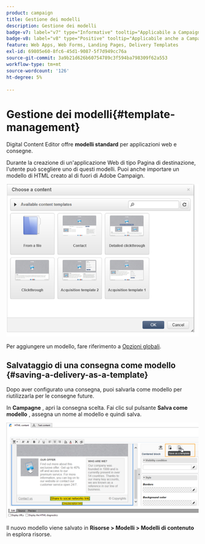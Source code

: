 ```yaml
---
product: campaign
title: Gestione dei modelli
description: Gestione dei modelli
badge-v7: label="v7" type="Informative" tooltip="Applicabile a Campaign Classic v7"
badge-v8: label="v8" type="Positive" tooltip="Applicabile anche a Campaign v8"
feature: Web Apps, Web Forms, Landing Pages, Delivery Templates
exl-id: 69805e60-8fc6-45d1-9087-5f7d949cc76a
source-git-commit: 3a9b21d626b60754789c3f594ba798309f62a553
workflow-type: tm+mt
source-wordcount: '126'
ht-degree: 5%

---
```


# Gestione dei modelli{#template-management}



Digital Content Editor offre **modelli standard** per applicazioni web e consegne.

Durante la creazione di un&#39;applicazione Web di tipo Pagina di destinazione, l&#39;utente può scegliere uno di questi modelli. Puoi anche importare un modello di HTML creato al di fuori di Adobe Campaign.

![](assets/dce_popup_templatechoice.png)

Per aggiungere un modello, fare riferimento a [Opzioni globali](content-editor-interface.md#global-options).

## Salvataggio di una consegna come modello {#saving-a-delivery-as-a-template}

Dopo aver configurato una consegna, puoi salvarla come modello per riutilizzarla per le consegne future.

In **Campagne** , apri la consegna scelta. Fai clic sul pulsante **Salva come modello** , assegna un nome al modello e quindi salva.

![](assets/dce_save_model.png)

Il nuovo modello viene salvato in **Risorse > Modelli > Modelli di contenuto** in esplora risorse.
